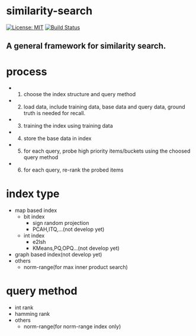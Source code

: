 similarity-search
==============
[![License: MIT](https://img.shields.io/badge/License-MIT-yellow.svg)](https://opensource.org/licenses/MIT) 
[![Build Status](https://travis-ci.com/xinyandai/similarity-search.svg?token=rQzxktTxAXqqyNh8ZrSa&branch=master)](https://travis-ci.com/xinyandai/similarity-search)
## A general framework for similarity search.
# process
  - 1. choose the index structure and query method
  - 2. load data, include training data, base data and query data, ground truth is needed for recall.
  - 3. training the index using training data
  - 4. store the base data in index
  - 5. for each query, probe high priority items/buckets using the choosed query method
  - 6. for each query, re-rank the probed items
# index type
  - map based index
      - bit index
        - sign random projection
        - PCAH,ITQ,...(not develop yet)
      - int index
        - e2lsh
        - KMeans,PQ,OPQ...(not develop yet)
  - graph based index(not develop yet)
  - others
    - norm-range(for max inner product search)
#  query method
  - int rank
  - hamming rank
  - others
    - norm-range(for norm-range index only)
